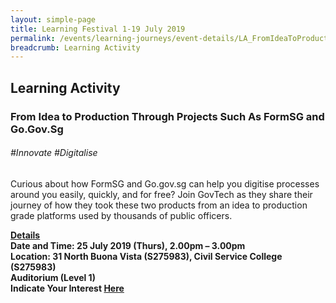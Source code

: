 ```yaml
---
layout: simple-page
title: Learning Festival 1-19 July 2019
permalink: /events/learning-journeys/event-details/LA_FromIdeaToProductionThroughProjects
breadcrumb: Learning Activity
---
```


## Learning Activity
### From Idea to Production Through Projects Such As FormSG and Go.Gov.Sg

###### _#Innovate #Digitalise_ 

Curious about how FormSG and Go.gov.sg can help you digitise processes around you easily, quickly, and for free? Join GovTech as they share their journey of how they took these two products from an idea to production grade platforms used by thousands of public officers. 

<b><u>Details</u><br>
**Date and Time: 25 July 2019 (Thurs), 2.00pm – 3.00pm** <br>
**Location: 31 North Buona Vista (S275983), Civil Service College (S275983) <br>Auditorium (Level 1)** <br>
**Indicate Your Interest [Here](https://www.eventbrite.sg/e/from-idea-to-production-through-projects-such-as-formsg-and-gogovsg-tickets-63618330138)** 
